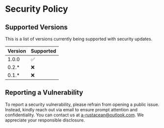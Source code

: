 # Security Policy

## Supported Versions

This is a list of versions currently being supported with security updates.

| Version | Supported          |
| ------- | ------------------ |
| 1.0.0   | :white_check_mark: |
| 0.2.\*  | :x:                |
| 0.1.\*  | :x:                |

## Reporting a Vulnerability

To report a security vulnerability, please refrain from opening a public issue.
Instead, kindly reach out via email to ensure prompt attention and confidentiality.
You can contact us at [a-rustacean@outlook.com](mailto:a-rustacean@outlook.com).
We appreciate your responsible disclosure.

